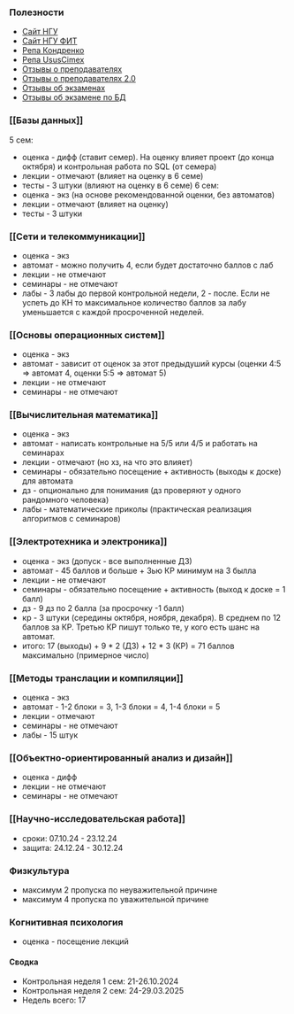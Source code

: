 
### Полезности
- [Сайт НГУ](https://www.nsu.ru/n/information-technologies-department/)
- [Сайт НГУ ФИТ](https://www.nsu.ru/n/information-technologies-department/)
- [Репа Кондренко](https://github.com/llirik42/NSU-Labs/tree/main?tab=readme-ov-file)
- [Репа UsusCimex](https://github.com/UsusCimex/NSU_SoftwareEngineering)
- [Отзывы о преподавателях](https://docs.google.com/document/d/16hbDYg7dMCo3DLn8NgGGI-eOoDxosUn0yKN1fwrPcsA/edit#heading=h.jcnhp9p1wgko)
- [Отзывы о преподавателях 2.0](https://docs.google.com/document/d/11VQiY0Cr86lxh0qlV4kj7X857_xOVnfCdQMilYKfob0/edit#heading=h.z9gt69h3lhwi)
- [Отзывы об экзаменах](https://docs.google.com/spreadsheets/d/1f7Ul7q0BK61sFfOVHNRiad904Ts8MQDXsimatGEt5S4/edit?gid=2010672661#gid=2010672661)
- [Отзывы об экзамене по БД](https://docs.google.com/spreadsheets/d/1X7SkwqaCLOhLE_y_84_KDMM5kZdROauHGhhmzem8Wig/edit?gid=0#gid=0)

### [[Базы данных]]
5 сем:
- оценка - дифф (ставит семер). На оценку влияет проект (до конца октября) и контрольная работа по SQL (от семера)
- лекции - отмечают (влияет на оценку в 6 семе)
- тесты - 3 штуки (влияют на оценку в 6 семе)
6 сем:
- оценка - экз (на основе рекомендованной оценки, без автоматов)
- лекции - отмечают (влияет на оценку)
- тесты - 3 штуки

### [[Сети и телекоммуникации]]
- оценка - экз
- автомат - можно получить 4, если будет достаточно баллов с лаб
- лекции - не отмечают
- семинары - не отмечают
- лабы - 3 лабы до первой контрольной недели, 2 - после. Если не успеть до КН то максимальное количество баллов за лабу уменьшается с каждой просроченной неделей.

### [[Основы операционных систем]]
- оценка - экз
- автомат - зависит от оценок за этот предыдуший курсы (оценки 4:5 => автомат 4, оценки 5:5 => автомат 5)
- лекции - не отмечают
- семинары - не отмечают

### [[Вычислительная математика]]
- оценка - экз
- автомат - написать контрольные на 5/5 или 4/5 и работать на семинарах
- лекции - отмечают (но хз, на что это влияет)
- семинары - обязательно посещение + активность (выходы к доске) для автомата
- дз - опционально для понимания (дз проверяют у одного рандомного человека)
- лабы - математические приколы (практическая реализация алгоритмов с семинаров)

### [[Электротехника и электроника]]
- оценка - экз (допуск - все выполненные ДЗ)
- автомат - 45 баллов и больше + 3ью КР минимум на 3 былла
- лекции - не отмечают
- семинары - обязательно посещение + активность (выход к доске = 1 балл)
- дз - 9 дз по 2 балла (за просрочку -1 балл)
- кр - 3 штуки (середины октября, ноября, декабря). В среднем по 12 баллов за КР. Третью КР пишут только те, у кого есть шанс на автомат.
- итого: 17 (выходы) + 9 * 2 (ДЗ) + 12 * 3 (КР) = 71 баллов максимально (примерное число)

### [[Методы транслации и компиляции]]
- оценка - экз
- автомат - 1-2 блоки = 3, 1-3 блоки = 4, 1-4 блоки = 5
- лекции - отмечают
- семинары - не отмечают
- лабы - 15 штук

### [[Объектно-ориентированный анализ и дизайн]]
- оценка - дифф
- лекции - не отмечают
- семинары - не отмечают 

### [[Научно-исследовательская работа]]
- сроки: 07.10.24 - 23.12.24
- защита: 24.12.24 - 30.12.24 

### Физкультура
- максимум 2 пропуска по неуважительной причине
- максимум 4 пропуска по уважительной причине

### Когнитивная психология
- оценка - посещение лекций

#### Сводка
- Контрольная неделя 1 сем: 21-26.10.2024
- Контрольная неделя 2 сем: 24-29.03.2025
- Недель всего: 17
